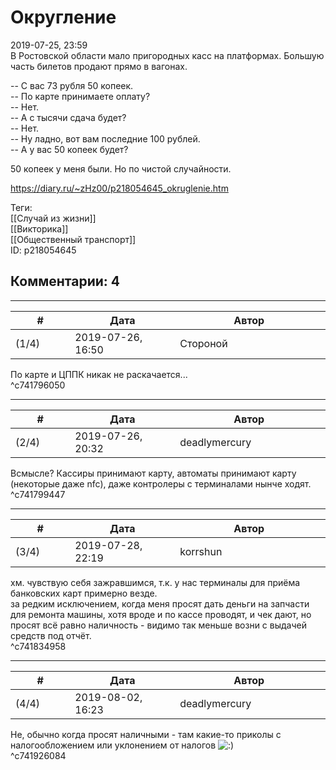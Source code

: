 Округление
==========

  
2019-07-25, 23:59  
 В Ростовской области мало пригородных касс на платформах. Большую часть билетов продают прямо в вагонах.   
   
 -- С вас 73 рубля 50 копеек.   
 -- По карте принимаете оплату?   
 -- Нет.   
 -- А с тысячи сдача будет?   
 -- Нет.   
 -- Ну ладно, вот вам последние 100 рублей.   
 -- А у вас 50 копеек будет?   
   
 50 копеек у меня были. Но по чистой случайности.   
  
<https://diary.ru/~zHz00/p218054645_okruglenie.htm>  
  
Теги:  
[[Случай из жизни]]  
[[Викторика]]  
[[Общественный транспорт]]  
ID: p218054645  


Комментарии: 4
--------------

  


---



|         #         |              Дата              |                     Автор                     |           ID           |
| --- | --- | --- | --- |
| (1/4) | 2019-07-26, 16:50 | Стороной | c741796050 |

  
 По карте и ЦППК никак не раскачается...   
 ^c741796050

---



|         #         |              Дата              |                     Автор                     |           ID           |
| --- | --- | --- | --- |
| (2/4) | 2019-07-26, 20:32 | deadlymercury | c741799447 |

  
 Всмысле? Кассиры принимают карту, автоматы принимают карту (некоторые даже nfc), даже контролеры с терминалами нынче ходят.   
 ^c741799447

---



|         #         |              Дата              |                     Автор                     |           ID           |
| --- | --- | --- | --- |
| (3/4) | 2019-07-28, 22:19 | korrshun | c741834958 |

  
 хм. чувствую себя зажравшимся, т.к. у нас терминалы для приёма банковских карт примерно везде.   
 за редким исключением, когда меня просят дать деньги на запчасти для ремонта машины, хотя вроде и по кассе проводят, и чек дают, но просят всё равно наличность - видимо так меньше возни с выдачей средств под отчёт.   
 ^c741834958

---



|         #         |              Дата              |                     Автор                     |           ID           |
| --- | --- | --- | --- |
| (4/4) | 2019-08-02, 16:23 | deadlymercury | c741926084 |

  
 Не, обычно когда просят наличными - там какие-то приколы с налогообложением или уклонением от налогов ![:)](http://static.diary.ru/picture/3.gif)   
 ^c741926084